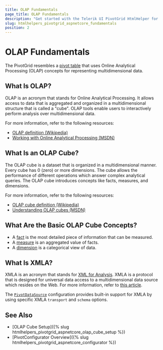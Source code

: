 ```yaml
---
title: OLAP Fundamentals
page_title: OLAP Fundamentals
description: "Get started with the Telerik UI PivotGrid HtmlHelper for {{ site.framework }} and review all fundamental OLAP concepts when binding the Telerik UI PivotGrid HtmlHelper for {{ site.framework }} to data by using OLAP services."
slug: htmlhelpers_pivotgrid_aspnetcore_fundamentals
position: 2
---
```


# OLAP Fundamentals

The PivotGrid resembles a [pivot table](http://en.wikipedia.org/wiki/Pivot_table) that uses Online Analytical Processing (OLAP) concepts for representing multidimensional data.

## What Is OLAP?

OLAP is an acronym that stands for Online Analytical Processing. It allows access to data that is aggregated and organized in a multidimensional structure that is called a "cube". OLAP tools enable users to interactively perform analysis over multidimensional data.

For more information, refer to the following resources:
* [OLAP definition (Wikipedia)](http://en.wikipedia.org/wiki/Online_analytical_processing)
* [Working with Online Analytical Processing (MSDN)](http://msdn.microsoft.com/en-US/library/ms175367(v=SQL.90).aspx)

## What Is an OLAP Cube?

The OLAP cube is a dataset that is organized in a multidimensional manner. Every cube has 0 (zero) or more dimensions. The cube allows the performance of different operations which answer complex analytical queries. The OLAP cube introduces concepts like facts, measures, and dimensions.

For more information, refer to the following resources:
* [OLAP cube definition (Wikipedia)](http://en.wikipedia.org/wiki/OLAP_cube)
* [Understanding OLAP cubes (MSDN)](http://msdn.microsoft.com/en-us/library/aa140038%28v=office.10%29.aspx#odc_da_whatrcubes_topic2)

## What Are the Basic OLAP Cube Concepts?

* A [fact](http://social.technet.microsoft.com/wiki/contents/articles/1236.fact-olap.aspx) is the most detailed piece of information that can be measured.
* A [measure](http://social.technet.microsoft.com/wiki/contents/articles/1235.measure-group.aspx) is an aggregated value of facts.
* A [dimension](http://social.technet.microsoft.com/wiki/contents/articles/1192.dimension.aspx) is a categorical view of data.

## What Is XMLA?

XMLA is an acronym that stands for [XML for Analysis](http://en.wikipedia.org/wiki/XML_for_Analysis). XMLA is a protocol that is designed for universal data access to a multidimensional data source which resides on the Web. For more information, refer to [this article](http://technet.microsoft.com/en-us/library/ms187178(v=sql.90).aspx).

The [`PivotDataSource`](/api/pivotdatasource) configuration provides built-in support for XMLA by using specific XMLA `transport` and `schema` options.

## See Also

* [OLAP Cube Setup]({% slug htmlhelpers_pivotgrid_aspnetcore_olap_cube_setup %})
* [PivotConfigurator Overview]({% slug htmlhelpers_pivotgrid_aspnetcore_configurator %})
